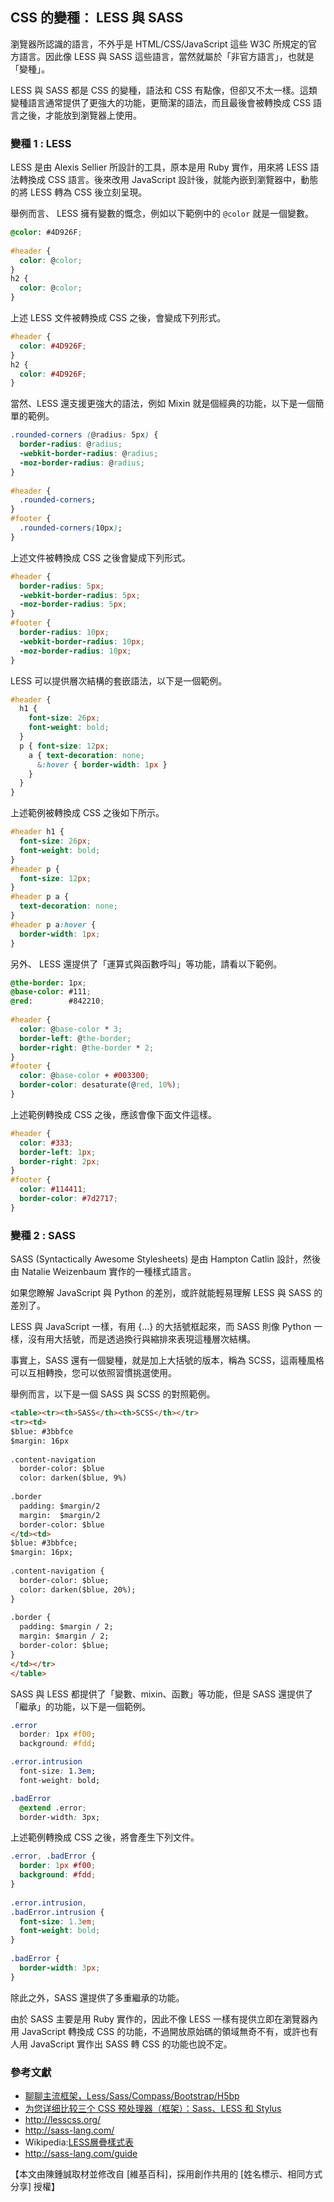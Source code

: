 ## CSS 的變種： LESS 與 SASS

瀏覽器所認識的語言，不外乎是 HTML/CSS/JavaScript 這些 W3C 所規定的官方語言。因此像 LESS 與 SASS 這些語言，當然就屬於「非官方語言」，也就是「變種」。

LESS 與 SASS 都是 CSS 的變種，語法和 CSS 有點像，但卻又不太一樣。這類變種語言通常提供了更強大的功能，更簡潔的語法，而且最後會被轉換成 CSS 語言之後，才能放到瀏覽器上使用。

### 變種 1 : LESS 

LESS 是由 Alexis Sellier 所設計的工具，原本是用 Ruby 實作，用來將 LESS 語法轉換成 CSS 語言。後來改用 JavaScript 設計後，就能內嵌到瀏覽器中，動態的將 LESS 轉為 CSS 後立刻呈現。

舉例而言、 LESS 擁有變數的慨念，例如以下範例中的 `@color` 就是一個變數。

```CSS
@color: #4D926F;
 
#header {
  color: @color;
}
h2 {
  color: @color;
}
```

上述 LESS 文件被轉換成 CSS 之後，會變成下列形式。

```CSS
#header {
  color: #4D926F;
}
h2 {
  color: #4D926F;
}
```

當然、LESS 還支援更強大的語法，例如 Mixin 就是個經典的功能，以下是一個簡單的範例。

```CSS
.rounded-corners (@radius: 5px) {
  border-radius: @radius;
  -webkit-border-radius: @radius;
  -moz-border-radius: @radius;
}
 
#header {
  .rounded-corners;
}
#footer {
  .rounded-corners(10px);
}
```

上述文件被轉換成 CSS 之後會變成下列形式。

```CSS
#header {
  border-radius: 5px;
  -webkit-border-radius: 5px;
  -moz-border-radius: 5px;
}
#footer {
  border-radius: 10px;
  -webkit-border-radius: 10px;
  -moz-border-radius: 10px;
}
```

LESS 可以提供層次結構的套嵌語法，以下是一個範例。

```CSS
#header {
  h1 {
    font-size: 26px;
    font-weight: bold;
  }
  p { font-size: 12px;
    a { text-decoration: none;
      &:hover { border-width: 1px }
    }
  }
}
```

上述範例被轉換成 CSS 之後如下所示。

```CSS
#header h1 {
  font-size: 26px;
  font-weight: bold;
}
#header p {
  font-size: 12px;
}
#header p a {
  text-decoration: none;
}
#header p a:hover {
  border-width: 1px;
}
```

另外、 LESS 還提供了「運算式與函數呼叫」等功能，請看以下範例。

```CSS
@the-border: 1px;
@base-color: #111;
@red:        #842210;
 
#header {
  color: @base-color * 3;
  border-left: @the-border;
  border-right: @the-border * 2;
}
#footer { 
  color: @base-color + #003300;
  border-color: desaturate(@red, 10%);
}
```

上述範例轉換成 CSS 之後，應該會像下面文件這樣。

```CSS
#header {
  color: #333;
  border-left: 1px;
  border-right: 2px;
}
#footer { 
  color: #114411;
  border-color: #7d2717;
}
```

### 變種 2 : SASS

SASS (Syntactically Awesome Stylesheets) 是由 Hampton Catlin 設計，然後由 Natalie Weizenbaum 實作的一種樣式語言。

如果您瞭解 JavaScript 與 Python 的差別，或許就能輕易理解 LESS 與 SASS 的差別了。

LESS 與 JavaScript 一樣，有用 {...} 的大括號框起來，而 SASS 則像 Python 一樣，沒有用大括號，而是透過換行與縮排來表現這種層次結構。

事實上，SASS 還有一個變種，就是加上大括號的版本，稱為 SCSS，這兩種風格可以互相轉換，您可以依照習慣挑選使用。

舉例而言，以下是一個 SASS 與 SCSS 的對照範例。

```html
<table><tr><th>SASS</th><th>SCSS</th></tr>
<tr><td>
$blue: #3bbfce
$margin: 16px
 
.content-navigation
  border-color: $blue
  color: darken($blue, 9%)
 
.border
  padding: $margin/2
  margin:  $margin/2
  border-color: $blue
</td><td>
$blue: #3bbfce;
$margin: 16px;
 
.content-navigation {
  border-color: $blue;
  color: darken($blue, 20%);
}
 
.border {
  padding: $margin / 2;
  margin: $margin / 2;
  border-color: $blue;
}
</td></tr>
</table>
```

SASS 與 LESS 都提供了「變數、mixin、函數」等功能，但是 SASS 還提供了「繼承」的功能，以下是一個範例。

```CSS
.error
  border: 1px #f00;
  background: #fdd;

.error.intrusion
  font-size: 1.3em;
  font-weight: bold;

.badError
  @extend .error;
  border-width: 3px;
```

上述範例轉換成 CSS 之後，將會產生下列文件。

```CSS
.error, .badError {
  border: 1px #f00;
  background: #fdd;
}
 
.error.intrusion,
.badError.intrusion {
  font-size: 1.3em;
  font-weight: bold;
}
 
.badError {
  border-width: 3px;
}
```

除此之外，SASS 還提供了多重繼承的功能。

由於 SASS 主要是用 Ruby 實作的，因此不像 LESS 一樣有提供立即在瀏覽器內用 JavaScript 轉換成 CSS 的功能，不過開放原始碼的領域無奇不有，或許也有人用 JavaScript 實作出 SASS 轉 CSS 的功能也說不定。

### 參考文獻
* [聊聊主流框架，Less/Sass/Compass/Bootstrap/H5bp](https://ruby-china.org/topics/4370)
* [为您详细比较三个 CSS 预处理器（框架）：Sass、LESS 和 Stylus](http://www.oschina.net/question/12_44255)
* <http://lesscss.org/>
* <http://sass-lang.com/>
* Wikipedia:[LESS層疊樣式表]
* <http://sass-lang.com/guide>


[LESS層疊樣式表]:http://zh.wikipedia.org/wiki/LESS_(%E5%B1%82%E5%8F%A0%E6%A0%B7%E5%BC%8F%E8%A1%A8)

【本文由陳鍾誠取材並修改自 [維基百科]，採用創作共用的 [姓名標示、相同方式分享] 授權】

